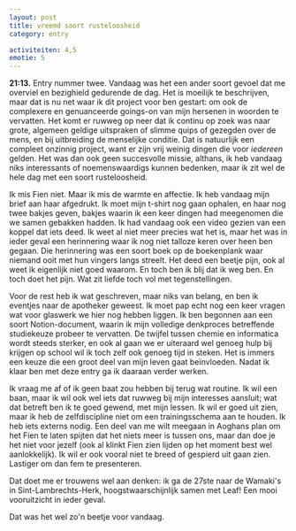 ```yaml
---
layout: post
title: vreemd soort rusteloosheid
category: entry

activiteiten: 4,5
emotie: 5
---
```


**21:13.** Entry nummer twee. Vandaag was het een ander soort gevoel dat me overviel en bezighield gedurende de dag. Het is moeilijk te beschrijven, maar dat is nu net waar ik dit project voor ben gestart: om ook de complexere en genuanceerde goings-on van mijn hersenen in woorden te vervatten.
Het komt er ruwweg op neer dat ik continu op zoek was naar grote, algemeen geldige uitspraken of slimme quips of gezegden over de mens, en bij uitbreiding de menselijke conditie. Dat is natuurlijk een compleet onzinnig project, want er zijn vrij weinig dingen die voor *iedereen* gelden. Het was dan ook geen succesvolle missie, althans, ik heb vandaag niks interessants of noemenswaardigs kunnen bedenken, maar ik zit wel de hele dag met een soort rusteloosheid.

Ik mis Fien niet. Maar ik mis de warmte en affectie. Ik heb vandaag mijn brief aan haar afgedrukt. Ik moet mijn t-shirt nog gaan ophalen, en haar nog twee bakjes geven, bakjes waarin ik een keer dingen had meegenomen die we samen gebakken hadden. Ik had vandaag ook een video gezien van een koppel dat iets deed. Ik weet al niet meer precies wat het is, maar het was in ieder geval een herinnering waar ik nog niet talloze keren over heen ben gegaan. Die herinnering was een soort boek op de boekenplank waar niemand ooit met hun vingers langs streelt. Het deed een beetje pijn, ook al weet ik eigenlijk niet goed waarom. En toch ben ik blij dat ik weg ben. En toch doet het pijn. Wat zit liefde toch vol met tegenstellingen.

Voor de rest heb ik wat geschreven, maar niks van belang, en ben ik eventjes naar de apotheker geweest. Ik moet pap echt nog een keer vragen wat voor glaswerk we hier nog hebben liggen. Ik ben begonnen aan een soort Notion-document, waarin ik mijn volledige denkproces betreffende studiekeuze probeer te vervatten. De twijfel tussen chemie en informatica wordt steeds sterker, en ook al gaan we er uiteraard wel genoeg hulp bij krijgen op school wil ik toch zelf ook genoeg tijd in steken. Het is immers een keuze die een groot deel van mijn leven gaat beïnvloeden. Nadat ik klaar ben met deze entry ga ik daaraan verder werken.

Ik vraag me af of ik geen baat zou hebben bij terug wat routine. Ik wil een baan, maar ik wil ook wel iets dat ruwweg bij mijn interesses aansluit; wat dat betreft ben ik te goed gewend, met mijn lessen. Ik wil er goed uit zien, maar ik heb de zelfdiscipline niet om een trainingsschema aan te houden. Ik heb iets externs nodig. Een deel van me wilt meegaan in Aoghans plan om het Fien te laten spijten dat het niets meer is tussen ons, maar dan doe je het niet voor jezelf (ook al klinkt Fien zien lijden op het moment best wel aanlokkelijk). Ik wil er ook vooral niet te breed of gespierd uit gaan zien. Lastiger om dan fem te presenteren.

Dat doet me er trouwens wel aan denken: ik ga de 27ste naar de Wamaki's in Sint-Lambrechts-Herk, hoogstwaarschijnlijk samen met Leaf! Een mooi vooruitzicht in ieder geval.

Dat was het wel zo'n beetje voor vandaag.

